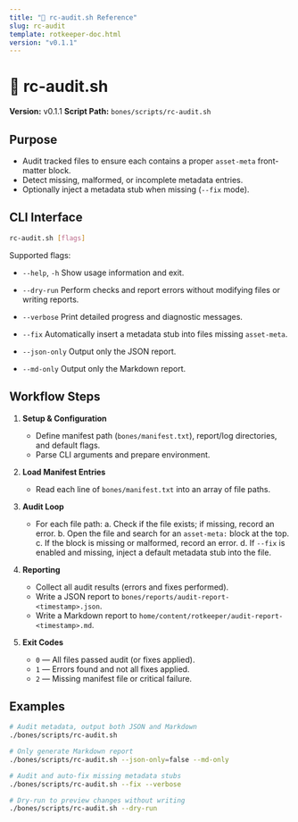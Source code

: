 ```yaml
---
title: "📝 rc-audit.sh Reference"
slug: rc-audit
template: rotkeeper-doc.html
version: "v0.1.1"
---
```

<!-- asset-meta: { name: "quickstart-guide.md", version: "v0.1.0" } -->
# 📝 rc-audit.sh

**Version:** v0.1.1
**Script Path:** `bones/scripts/rc-audit.sh`

## Purpose

- Audit tracked files to ensure each contains a proper `asset-meta` front-matter block.
- Detect missing, malformed, or incomplete metadata entries.
- Optionally inject a metadata stub when missing (`--fix` mode).

## CLI Interface

```bash
rc-audit.sh [flags]
```

Supported flags:

- `--help`, `-h`
  Show usage information and exit.

- `--dry-run`
  Perform checks and report errors without modifying files or writing reports.

- `--verbose`
  Print detailed progress and diagnostic messages.

- `--fix`
  Automatically insert a metadata stub into files missing `asset-meta`.

- `--json-only`
  Output only the JSON report.

- `--md-only`
  Output only the Markdown report.

## Workflow Steps

1. **Setup & Configuration**
   - Define manifest path (`bones/manifest.txt`), report/log directories, and default flags.
   - Parse CLI arguments and prepare environment.

2. **Load Manifest Entries**
   - Read each line of `bones/manifest.txt` into an array of file paths.

3. **Audit Loop**
   - For each file path:
     a. Check if the file exists; if missing, record an error.
     b. Open the file and search for an `asset-meta:` block at the top.
     c. If the block is missing or malformed, record an error.
     d. If `--fix` is enabled and missing, inject a default metadata stub into the file.

4. **Reporting**
   - Collect all audit results (errors and fixes performed).
   - Write a JSON report to `bones/reports/audit-report-<timestamp>.json`.
   - Write a Markdown report to `home/content/rotkeeper/audit-report-<timestamp>.md`.

5. **Exit Codes**
   - `0` — All files passed audit (or fixes applied).
   - `1` — Errors found and not all fixes applied.
   - `2` — Missing manifest file or critical failure.

## Examples

```bash
# Audit metadata, output both JSON and Markdown
./bones/scripts/rc-audit.sh

# Only generate Markdown report
./bones/scripts/rc-audit.sh --json-only=false --md-only

# Audit and auto-fix missing metadata stubs
./bones/scripts/rc-audit.sh --fix --verbose

# Dry-run to preview changes without writing
./bones/scripts/rc-audit.sh --dry-run
```

<!--
Next Steps:
- Link this page from scan-verify-tools.md.
- Add troubleshooting tips for common metadata formatting issues.
-->

<!--
LIMERICK 1
There once was a script called rc-audit,
Whose checks never failed to audit:
It sniffed out each stub,
With an automated rub,
And left every file perfectly plaudit.

LIMERICK 2
A metadata ghost in each page,
Was caught by our audit so sage:
It filled every block,
With no missing stock,
And secured them in versioned cage.
-->

